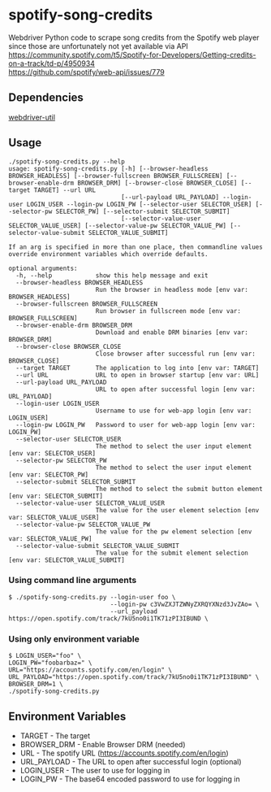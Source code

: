 # spotify-song-credits
Webdriver Python code to scrape song credits from the Spotify web player  
since those are unfortunately not yet available via API  
https://community.spotify.com/t5/Spotify-for-Developers/Getting-credits-on-a-track/td-p/4950934  
https://github.com/spotify/web-api/issues/779

## Dependencies
[webdriver-util](https://github.com/bbusse/webdriver-util)

## Usage
```
./spotify-song-credits.py --help
usage: spotify-song-credits.py [-h] [--browser-headless BROWSER_HEADLESS] [--browser-fullscreen BROWSER_FULLSCREEN] [--browser-enable-drm BROWSER_DRM] [--browser-close BROWSER_CLOSE] [--target TARGET] --url URL
                               [--url-payload URL_PAYLOAD] --login-user LOGIN_USER --login-pw LOGIN_PW [--selector-user SELECTOR_USER] [--selector-pw SELECTOR_PW] [--selector-submit SELECTOR_SUBMIT]
                               [--selector-value-user SELECTOR_VALUE_USER] [--selector-value-pw SELECTOR_VALUE_PW] [--selector-value-submit SELECTOR_VALUE_SUBMIT]

If an arg is specified in more than one place, then commandline values override environment variables which override defaults.

optional arguments:
  -h, --help            show this help message and exit
  --browser-headless BROWSER_HEADLESS
                        Run the browser in headless mode [env var: BROWSER_HEADLESS]
  --browser-fullscreen BROWSER_FULLSCREEN
                        Run browser in fullscreen mode [env var: BROWSER_FULLSCREEN]
  --browser-enable-drm BROWSER_DRM
                        Download and enable DRM binaries [env var: BROWSER_DRM]
  --browser-close BROWSER_CLOSE
                        Close browser after successful run [env var: BROWSER_CLOSE]
  --target TARGET       The application to log into [env var: TARGET]
  --url URL             URL to open in browser startup [env var: URL]
  --url-payload URL_PAYLOAD
                        URL to open after successful login [env var: URL_PAYLOAD]
  --login-user LOGIN_USER
                        Username to use for web-app login [env var: LOGIN_USER]
  --login-pw LOGIN_PW   Password to user for web-app login [env var: LOGIN_PW]
  --selector-user SELECTOR_USER
                        The method to select the user input element [env var: SELECTOR_USER]
  --selector-pw SELECTOR_PW
                        The method to select the user input element [env var: SELECTOR_PW]
  --selector-submit SELECTOR_SUBMIT
                        The method to select the submit button element [env var: SELECTOR_SUBMIT]
  --selector-value-user SELECTOR_VALUE_USER
                        The value for the user element selection [env var: SELECTOR_VALUE_USER]
  --selector-value-pw SELECTOR_VALUE_PW
                        The value for the pw element selection [env var: SELECTOR_VALUE_PW]
  --selector-value-submit SELECTOR_VALUE_SUBMIT
                        The value for the submit element selection [env var: SELECTOR_VALUE_SUBMIT]
```
### Using command line arguments
```
$ ./spotify-song-credits.py --login-user foo \
                            --login-pw c3VwZXJTZWNyZXRQYXNzd3JvZAo= \
                            --url_payload https://open.spotify.com/track/7kU5no0i1TK71zPI3IBUND \

```
### Using only environment variable
```
$ LOGIN_USER="foo" \
LOGIN_PW="foobarbaz=" \
URL="https://accounts.spotify.com/en/login" \
URL_PAYLOAD="https://open.spotify.com/track/7kU5no0i1TK71zPI3IBUND" \
BROWSER_DRM=1 \
./spotify-song-credits.py
```

## Environment Variables
- TARGET - The target
- BROWSER_DRM - Enable Browser DRM (needed)
- URL - The spotify URL (https://accounts.spotify.com/en/login)
- URL_PAYLOAD - The URL to open after successful login (optional)
- LOGIN_USER - The user to use for logging in
- LOGIN_PW - The base64 encoded password to use for logging in
